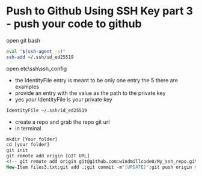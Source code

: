 # Push to Github Using SSH Key part 3 - push your code to github

open git bash

```sh
eval "$(ssh-agent -s)"
ssh-add ~/.ssh/id_ed25519
```

open etc\ssh\ssh_config

* the IdentityFile entry is meant to be only one entry the 5 there are examples
* provide an entry with the value as the path to the private key
* yes your  IdentityFile is your private key

```sh
IdentityFile ~/.ssh/id_ed25519
```

* create a repo and grab the repo git url
* in terminal
```vb
mkdir [Your folder]
cd [your folder]
git init
git remote add origin [GIT URL]
<!-- git remote add origin git@github.com:windmillcode0/My_ssh_repo.git -->
New-Item files3.txt;git add .;git commit -m"[UPDATE]";git push origin master
```